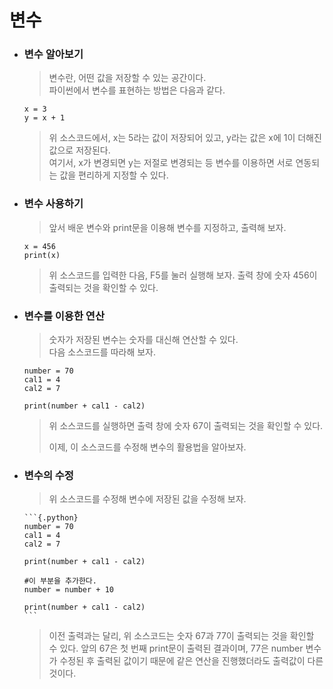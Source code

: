 # 변수

-   ### 변수 알아보기

    > 변수란, 어떤 값을 저장할 수 있는 공간이다.<br>
    > 파이썬에서 변수를 표현하는 방법은 다음과 같다.

    ```{.Python}
    x = 3
    y = x + 1
    ```

    > 위 소스코드에서, x는 5라는 값이 저장되어 있고, y라는 값은 x에 1이 더해진 값으로 저장된다.<br>
    > 여기서, x가 변경되면 y는 저절로 변경되는 등 변수를 이용하면 서로 연동되는 값을 편리하게 지정할 수 있다.

-   ### 변수 사용하기

    > 앞서 배운 변수와 print문을 이용해 변수를 지정하고, 출력해 보자.

    ```{.python}
    x = 456
    print(x)
    ```

    > 위 소스코드를 입력한 다음, F5를 눌러 실행해 보자. 출력 창에 숫자 456이 출력되는 것을 확인할 수 있다.<br>

-   ### 변수를 이용한 연산

    > 숫자가 저장된 변수는 숫자를 대신해 연산할 수 있다. <br>다음 소스코드를 따라해 보자.

    ```{.python}
    number = 70
    cal1 = 4
    cal2 = 7

    print(number + cal1 - cal2)
    ```

    > 위 소스코드를 실행하면 출력 창에 숫자 67이 출력되는 것을 확인할 수 있다.<p>
    > 이제, 이 소스코드를 수정해 변수의 활용법을 알아보자.

-   ### 변수의 수정

    > 위 소스코드를 수정해 변수에 저장된 값을 수정해 보자.

        ```{.python}
        number = 70
        cal1 = 4
        cal2 = 7

        print(number + cal1 - cal2)

        #이 부분을 추가한다.
        number = number + 10

        print(number + cal1 - cal2)
        ```

    > 이전 출력과는 달리, 위 소스코드는 숫자 67과 77이 출력되는 것을 확인할 수 있다. 앞의 67은 첫 번째
print문이 출력된 결과이며, 77은 number 변수가 수정된 후 출력된 값이기 때문에 같은 연산을 진행했더라도 출력값이 다른
것이다. 

